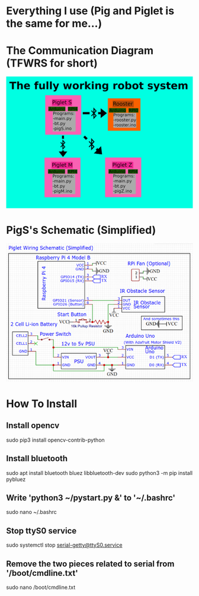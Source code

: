 # Everything I use (Pig and Piglet is the same for me...)

# The Communication Diagram (TFWRS for short)
![tfwrs](images/tfwrs.png "")

# PigS's Schematic (Simplified)
![tfwrs](images/schematic.png "")

# How To Install

## Install opencv
sudo pip3 install opencv-contrib-python

## Install bluetooth
sudo apt install bluetooth bluez libbluetooth-dev
sudo python3 -m pip install pybluez

## Write 'python3 ~/pystart.py &' to '~/.bashrc'
sudo nano ~/.bashrc

## Stop ttyS0 service
sudo systemctl stop serial-getty@ttyS0.service

## Remove the two pieces related to serial from '/boot/cmdline.txt'
sudo nano /boot/cmdline.txt
